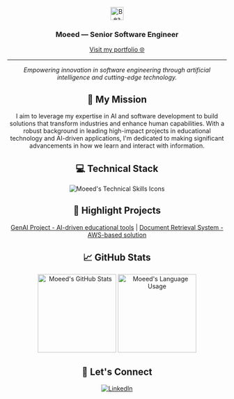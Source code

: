 <p align="center">
  <img src="https://raw.githubusercontent.com/Tarikul-Islam-Anik/Animated-Fluent-Emojis/master/Emojis/Smilies/Beaming%20Face%20with%20Smiling%20Eyes.png" alt="Beaming Face with Smiling Eyes" width="30" height="30" />
  <h3 align="center"><strong>Moeed — Senior Software Engineer</strong></h3>
  <p align="center">
    <a href="http://moeedcode.com" target="_blank">Visit my portfolio 🌐</a>
  </p>
</p>

<hr>

<p align="center">
  <em>Empowering innovation in software engineering through artificial intelligence and cutting-edge technology.</em>
</p>

<h2 align="center">🔭 My Mission</h2>

<p align="center">
I aim to leverage my expertise in AI and software development to build solutions that transform industries and enhance human capabilities. With a robust background in leading high-impact projects in educational technology and AI-driven applications, I'm dedicated to making significant advancements in how we learn and interact with information.
</p>

<h2 align="center">💻 Technical Stack</h2>

<p align="center">
  <img src="https://skillicons.dev/icons?i=python,js,cpp,ts,react,nextjs,aws,nestjs,graphql,docker,kubernetes,jenkins" alt="Moeed's Technical Skills Icons" />
</p>

<h2 align="center">🌟 Highlight Projects</h2>

<p align="center">
  <a href="https://github.com/MuhammadMoeedUllah/genai">GenAI Project - AI-driven educational tools</a> |
  <a href="https://github.com/MuhammadMoeedUllah/document-retrieval">Document Retrieval System - AWS-based solution</a>
</p>

<h2 align="center">📈 GitHub Stats</h2>

<p align="center">
  <img height="180em" src="https://github-readme-stats.vercel.app/api?username=muhammadmoeedullah&show_icons=true&theme=calm&hide_border=true&count_private=true" alt="Moeed's GitHub Stats" />
  <img height="180em" src="https://github-readme-stats.vercel.app/api/top-langs/?username=muhammadmoeedullah&layout=compact&theme=calm&hide_border=true" alt="Moeed's Language Usage" />
</p>

<h2 align="center">🔗 Let's Connect</h2>

<p align="center">
  <a href="https://linkedin.com/in/moeedullah"><img src="https://skillicons.dev/icons?i=linkedin" alt="LinkedIn" /></a>
</p>
